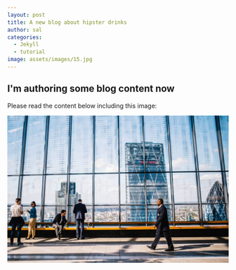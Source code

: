 ```yaml
---
layout: post
title: A new blog about hipster drinks
author: sal
categories:
  - Jekyll
  - tutorial
image: assets/images/15.jpg
---
```


## I'm authoring some blog content now

Please read the content below including this image:

![](/uploads/20-fenchurch-street-architecture-buildings-34092.jpg)